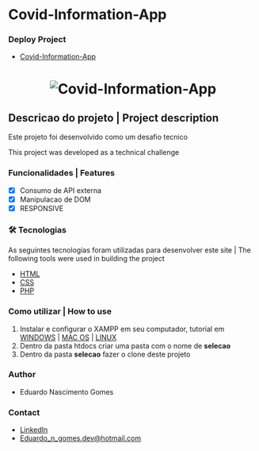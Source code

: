 # Covid-Information-App

### Deploy Project
- [Covid-Information-App](https://projeto-covid-selecao.000webhostapp.com/index.html)
 <h1 align="center">
  <img alt="Covid-Information-App" src="https://i.imgur.com/4wer0dr.png" />
</h1>

## Descricao do projeto | Project description

<p align="left">Este projeto foi desenvolvido como um desafio tecnico</p>
<p align="left">This project was developed as a technical challenge</p>

### Funcionalidades | Features

- [x] Consumo de API externa 
- [x] Manipulacao de DOM
- [x] RESPONSIVE

### 🛠 Tecnologias
As seguintes tecnologias foram utilizadas para desenvolver este site | The following tools were used in building the project

- [HTML](https://developer.mozilla.org/pt-BR/docs/Web/HTML)
- [CSS](https://www.css3.com/)
- [PHP](https://www.php.net/)

### Como utilizar | How to use

1. Instalar e configurar o XAMPP em seu computador, tutorial em [WINDOWS](https://www.youtube.com/watch?v=0Y9OZ0vc1SU&list=PLHz_AreHm4dlFPrCXCmd5g92860x_Pbr_&index=12) | [MAC OS](https://www.youtube.com/watch?v=bUqOgDrcsm4&list=PLHz_AreHm4dlFPrCXCmd5g92860x_Pbr_&index=14) | [LINUX](https://www.youtube.com/watch?v=aUN0j5Q9quQ&list=PLHz_AreHm4dlFPrCXCmd5g92860x_Pbr_&index=13)
2. Dentro da pasta htdocs criar uma pasta com o nome de <strong>selecao</strong>
3. Dentro da pasta <strong>selecao</strong> fazer o clone deste projeto

### Author

- Eduardo Nascimento Gomes

### Contact

- [LinkedIn](https://www.linkedin.com/in/eduardo-gomes-220610227/)
- Eduardo_n_gomes.dev@hotmail.com
